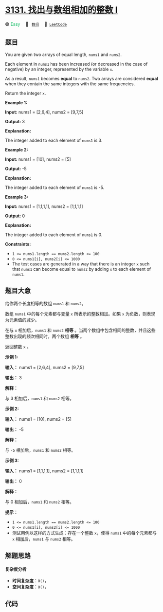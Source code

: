 # [3131. 找出与数组相加的整数 I](https://leetcode.com/problems/find-the-integer-added-to-array-i)

🟢 <font color=#15bd66>Easy</font>&emsp; 🔖&ensp; [`数组`](/tag/array.md)&emsp; 🔗&ensp;[`LeetCode`](https://leetcode.com/problems/find-the-integer-added-to-array-i)

## 题目

You are given two arrays of equal length, `nums1` and `nums2`.

Each element in `nums1` has been increased (or decreased in the case of
negative) by an integer, represented by the variable `x`.

As a result, `nums1` becomes **equal** to `nums2`. Two arrays are considered
**equal** when they contain the same integers with the same frequencies.

Return the integer `x`.



**Example 1:**

**Input:** nums1 = [2,6,4], nums2 = [9,7,5]

**Output:** 3

**Explanation:**

The integer added to each element of `nums1` is 3.

**Example 2:**

**Input:** nums1 = [10], nums2 = [5]

**Output:** -5

**Explanation:**

The integer added to each element of `nums1` is -5.

**Example 3:**

**Input:** nums1 = [1,1,1,1], nums2 = [1,1,1,1]

**Output:** 0

**Explanation:**

The integer added to each element of `nums1` is 0.



**Constraints:**

  * `1 <= nums1.length == nums2.length <= 100`
  * `0 <= nums1[i], nums2[i] <= 1000`
  * The test cases are generated in a way that there is an integer `x` such that `nums1` can become equal to `nums2` by adding `x` to each element of `nums1`.


## 题目大意

给你两个长度相等的数组 `nums1` 和 `nums2`。

数组 `nums1` 中的每个元素都与变量 `x` 所表示的整数相加。如果 `x` 为负数，则表现为元素值的减少。

在与 `x` 相加后，`nums1` 和 `nums2` **相等** 。当两个数组中包含相同的整数，并且这些整数出现的频次相同时，两个数组 **相等**
。

返回整数 `x` 。



**示例 1:**

**输入：** nums1 = [2,6,4], nums2 = [9,7,5]

**输出：** 3

**解释：**

与 3 相加后，`nums1` 和 `nums2` 相等。

**示例 2:**

**输入：** nums1 = [10], nums2 = [5]

**输出：** -5

**解释：**

与 `-5` 相加后，`nums1` 和 `nums2` 相等。

**示例 3:**

**输入：** nums1 = [1,1,1,1], nums2 = [1,1,1,1]

**输出：** 0

**解释：**

与 0 相加后，`nums1` 和 `nums2` 相等。



**提示：**

  * `1 <= nums1.length == nums2.length <= 100`
  * `0 <= nums1[i], nums2[i] <= 1000`
  * 测试用例以这样的方式生成：存在一个整数 `x`，使得 `nums1` 中的每个元素都与 `x` 相加后，`nums1` 与 `nums2` 相等。


## 解题思路

#### 复杂度分析

- **时间复杂度**：`O()`，
- **空间复杂度**：`O()`，

## 代码

```javascript

```